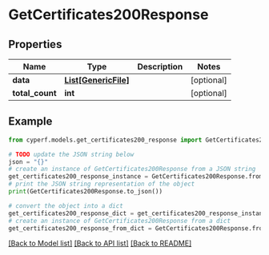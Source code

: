 # GetCertificates200Response


## Properties

Name | Type | Description | Notes
------------ | ------------- | ------------- | -------------
**data** | [**List[GenericFile]**](GenericFile.md) |  | [optional] 
**total_count** | **int** |  | [optional] 

## Example

```python
from cyperf.models.get_certificates200_response import GetCertificates200Response

# TODO update the JSON string below
json = "{}"
# create an instance of GetCertificates200Response from a JSON string
get_certificates200_response_instance = GetCertificates200Response.from_json(json)
# print the JSON string representation of the object
print(GetCertificates200Response.to_json())

# convert the object into a dict
get_certificates200_response_dict = get_certificates200_response_instance.to_dict()
# create an instance of GetCertificates200Response from a dict
get_certificates200_response_from_dict = GetCertificates200Response.from_dict(get_certificates200_response_dict)
```
[[Back to Model list]](../README.md#documentation-for-models) [[Back to API list]](../README.md#documentation-for-api-endpoints) [[Back to README]](../README.md)



